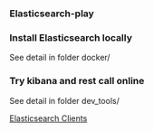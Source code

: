 ### Elasticsearch-play

### Install Elasticsearch locally 
See detail in folder docker/

### Try kibana and rest call online
See detail in folder dev_tools/

[Elasticsearch Clients](https://www.elastic.co/guide/en/elasticsearch/client/index.html)


